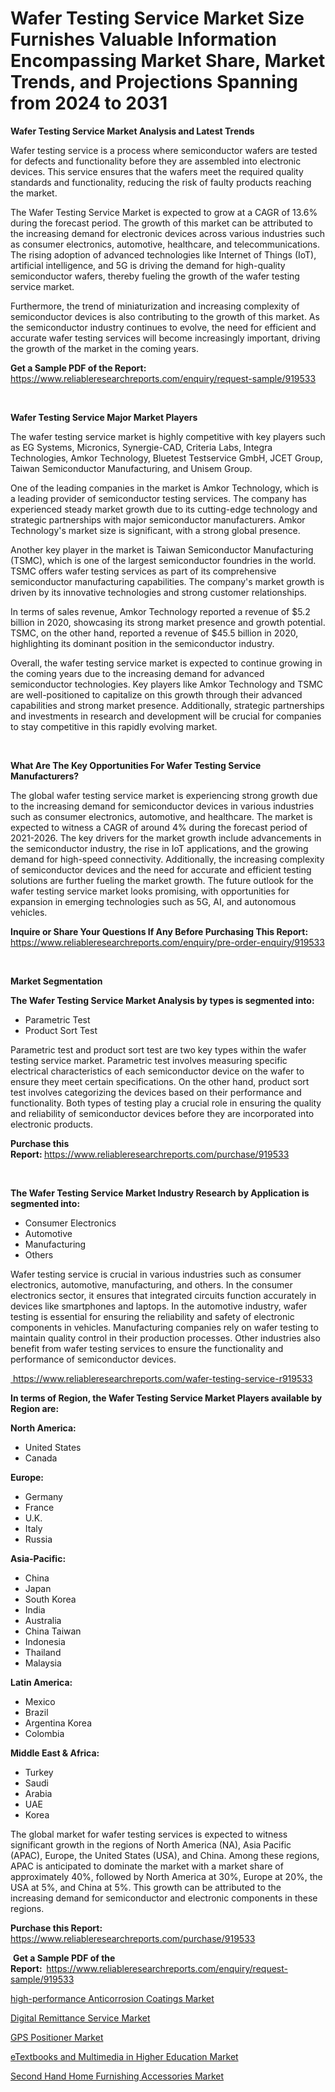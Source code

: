 <p><h1>Wafer Testing Service Market Size Furnishes Valuable Information Encompassing Market Share, Market Trends, and Projections Spanning from 2024 to 2031</h1></p><p><strong>Wafer Testing Service Market Analysis and Latest Trends</strong></p>
<p><p>Wafer testing service is a process where semiconductor wafers are tested for defects and functionality before they are assembled into electronic devices. This service ensures that the wafers meet the required quality standards and functionality, reducing the risk of faulty products reaching the market.</p><p>The Wafer Testing Service Market is expected to grow at a CAGR of 13.6% during the forecast period. The growth of this market can be attributed to the increasing demand for electronic devices across various industries such as consumer electronics, automotive, healthcare, and telecommunications. The rising adoption of advanced technologies like Internet of Things (IoT), artificial intelligence, and 5G is driving the demand for high-quality semiconductor wafers, thereby fueling the growth of the wafer testing service market.</p><p>Furthermore, the trend of miniaturization and increasing complexity of semiconductor devices is also contributing to the growth of this market. As the semiconductor industry continues to evolve, the need for efficient and accurate wafer testing services will become increasingly important, driving the growth of the market in the coming years.</p></p>
<p><strong>Get a Sample PDF of the Report:&nbsp;</strong> <a href="https://www.reliableresearchreports.com/enquiry/request-sample/919533">https://www.reliableresearchreports.com/enquiry/request-sample/919533</a></p>
<p>&nbsp;</p>
<p><strong>Wafer Testing Service Major Market Players</strong></p>
<p><p>The wafer testing service market is highly competitive with key players such as EG Systems, Micronics, Synergie-CAD, Criteria Labs, Integra Technologies, Amkor Technology, Bluetest Testservice GmbH, JCET Group, Taiwan Semiconductor Manufacturing, and Unisem Group.</p><p>One of the leading companies in the market is Amkor Technology, which is a leading provider of semiconductor testing services. The company has experienced steady market growth due to its cutting-edge technology and strategic partnerships with major semiconductor manufacturers. Amkor Technology's market size is significant, with a strong global presence.</p><p>Another key player in the market is Taiwan Semiconductor Manufacturing (TSMC), which is one of the largest semiconductor foundries in the world. TSMC offers wafer testing services as part of its comprehensive semiconductor manufacturing capabilities. The company's market growth is driven by its innovative technologies and strong customer relationships.</p><p>In terms of sales revenue, Amkor Technology reported a revenue of $5.2 billion in 2020, showcasing its strong market presence and growth potential. TSMC, on the other hand, reported a revenue of $45.5 billion in 2020, highlighting its dominant position in the semiconductor industry.</p><p>Overall, the wafer testing service market is expected to continue growing in the coming years due to the increasing demand for advanced semiconductor technologies. Key players like Amkor Technology and TSMC are well-positioned to capitalize on this growth through their advanced capabilities and strong market presence. Additionally, strategic partnerships and investments in research and development will be crucial for companies to stay competitive in this rapidly evolving market.</p></p>
<p>&nbsp;</p>
<p><strong>What Are The Key Opportunities For Wafer Testing Service Manufacturers?</strong></p>
<p><p>The global wafer testing service market is experiencing strong growth due to the increasing demand for semiconductor devices in various industries such as consumer electronics, automotive, and healthcare. The market is expected to witness a CAGR of around 4% during the forecast period of 2021-2026. The key drivers for the market growth include advancements in the semiconductor industry, the rise in IoT applications, and the growing demand for high-speed connectivity. Additionally, the increasing complexity of semiconductor devices and the need for accurate and efficient testing solutions are further fueling the market growth. The future outlook for the wafer testing service market looks promising, with opportunities for expansion in emerging technologies such as 5G, AI, and autonomous vehicles.</p></p>
<p><strong>Inquire or Share Your Questions If Any Before Purchasing This Report:</strong> <a href="https://www.reliableresearchreports.com/enquiry/pre-order-enquiry/919533">https://www.reliableresearchreports.com/enquiry/pre-order-enquiry/919533</a></p>
<p>&nbsp;</p>
<p><strong>Market Segmentation</strong></p>
<p><strong>The Wafer Testing Service Market Analysis by types is segmented into:</strong></p>
<p><ul><li>Parametric Test</li><li>Product Sort Test</li></ul></p>
<p><p>Parametric test and product sort test are two key types within the wafer testing service market. Parametric test involves measuring specific electrical characteristics of each semiconductor device on the wafer to ensure they meet certain specifications. On the other hand, product sort test involves categorizing the devices based on their performance and functionality. Both types of testing play a crucial role in ensuring the quality and reliability of semiconductor devices before they are incorporated into electronic products.</p></p>
<p><strong>Purchase this Report:&nbsp;</strong><a href="https://www.reliableresearchreports.com/purchase/919533">https://www.reliableresearchreports.com/purchase/919533</a></p>
<p>&nbsp;</p>
<p><strong>The Wafer Testing Service Market Industry Research by Application is segmented into:</strong></p>
<p><ul><li>Consumer Electronics</li><li>Automotive</li><li>Manufacturing</li><li>Others</li></ul></p>
<p><p>Wafer testing service is crucial in various industries such as consumer electronics, automotive, manufacturing, and others. In the consumer electronics sector, it ensures that integrated circuits function accurately in devices like smartphones and laptops. In the automotive industry, wafer testing is essential for ensuring the reliability and safety of electronic components in vehicles. Manufacturing companies rely on wafer testing to maintain quality control in their production processes. Other industries also benefit from wafer testing services to ensure the functionality and performance of semiconductor devices.</p></p>
<p><a href="https://www.reliableresearchreports.com/wafer-testing-service-r919533">&nbsp;https://www.reliableresearchreports.com/wafer-testing-service-r919533</a></p>
<p><strong>In terms of Region, the Wafer Testing Service Market Players available by Region are:</strong></p>
<p>
    <p> <strong> North America: </strong>
        <ul>
            <li>United States</li>
            <li>Canada</li>
        </ul>
        </p> 
    <p> <strong> Europe: </strong>
        <ul>
            <li>Germany</li>
            <li>France</li>
            <li>U.K.</li>
            <li>Italy</li>
            <li>Russia</li>
        </ul>
        </p> 
    <p> <strong> Asia-Pacific: </strong>
        <ul>
            <li>China</li>
            <li>Japan</li>
            <li>South Korea</li>
            <li>India</li>
            <li>Australia</li>
            <li>China Taiwan</li>
            <li>Indonesia</li>
            <li>Thailand</li>
            <li>Malaysia</li>
        </ul>
        </p> 
    <p> <strong> Latin America: </strong>
        <ul>
            <li>Mexico</li>
            <li>Brazil</li>
            <li>Argentina Korea</li>
            <li>Colombia</li>
        </ul>
        </p> 
    <p> <strong> Middle East & Africa: </strong>
        <ul>
            <li>Turkey</li>
            <li>Saudi</li>
            <li>Arabia</li>
            <li>UAE</li>
            <li>Korea</li>
        </ul>
    </p>
    </p>
<p><p>The global market for wafer testing services is expected to witness significant growth in the regions of North America (NA), Asia Pacific (APAC), Europe, the United States (USA), and China. Among these regions, APAC is anticipated to dominate the market with a market share of approximately 40%, followed by North America at 30%, Europe at 20%, the USA at 5%, and China at 5%. This growth can be attributed to the increasing demand for semiconductor and electronic components in these regions.</p></p>
<p><strong>Purchase this Report: </strong><a href="https://www.reliableresearchreports.com/purchase/919533">https://www.reliableresearchreports.com/purchase/919533</a></p>
<p>&nbsp;<strong>Get a Sample PDF of the Report:&nbsp;&nbsp;</strong><a href="https://www.reliableresearchreports.com/enquiry/request-sample/919533">https://www.reliableresearchreports.com/enquiry/request-sample/919533</a></p>
<p><strong></strong></p>
<p><p><a href="https://www.linkedin.com/pulse/high-performance-anti-hannibex-d3xof?trackingId=RvpVsMvqT%2FeFz0TP5ULCVQ%3D%3D">high-performance Anticorrosion Coatings Market</a></p><p><a href="https://github.com/waylose1223/Market-Research-Report-List-2/blob/main/digital-remittance-service-market.md">Digital Remittance Service Market</a></p><p><a href="https://www.linkedin.com/pulse/gps-positioner-market-players-size-geographical-regions-iwste?trackingId=Y09vleHp8I7aqwaAD9xylA%3D%3D">GPS Positioner Market</a></p><p><a href="https://www.linkedin.com/pulse/etextbooks-multimedia-higher-education-market-overview-global-p886e?trackingId=ztkhrLj2Tt6mB4xTzLiKMg%3D%3D">eTextbooks and Multimedia in Higher Education Market</a></p><p><a href="https://github.com/hzxpgedq27/Market-Research-Report-List-1/blob/main/second-hand-home-furnishing-accessories-market.md">Second Hand Home Furnishing Accessories Market</a></p></p>